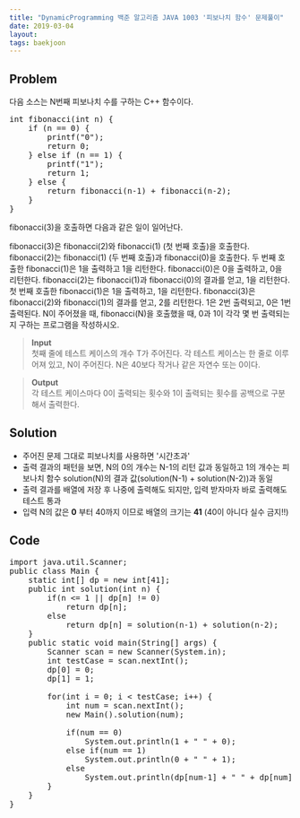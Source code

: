 ```yaml
---
title: "DynamicProgramming 백준 알고리즘 JAVA 1003 '피보나치 함수' 문제풀이"
date: 2019-03-04
layout:
tags: baekjoon
---
```



## Problem
다음 소스는 N번째 피보나치 수를 구하는 C++ 함수이다.
<pre>
int fibonacci(int n) {
    if (n == 0) {
        printf("0");
        return 0;
    } else if (n == 1) {
        printf("1");
        return 1;
    } else {
        return fibonacci(n‐1) + fibonacci(n‐2);
    }
}
</pre>
fibonacci(3)을 호출하면 다음과 같은 일이 일어난다.

fibonacci(3)은 fibonacci(2)와 fibonacci(1) (첫 번째 호출)을 호출한다.
fibonacci(2)는 fibonacci(1) (두 번째 호출)과 fibonacci(0)을 호출한다.
두 번째 호출한 fibonacci(1)은 1을 출력하고 1을 리턴한다.
fibonacci(0)은 0을 출력하고, 0을 리턴한다.
fibonacci(2)는 fibonacci(1)과 fibonacci(0)의 결과를 얻고, 1을 리턴한다.
첫 번째 호출한 fibonacci(1)은 1을 출력하고, 1을 리턴한다.
fibonacci(3)은 fibonacci(2)와 fibonacci(1)의 결과를 얻고, 2를 리턴한다.
1은 2번 출력되고, 0은 1번 출력된다. N이 주어졌을 때, fibonacci(N)을 호출했을 때, 0과 1이 각각 몇 번 출력되는지 구하는 프로그램을 작성하시오.

> <b>Input</b><br>
첫째 줄에 테스트 케이스의 개수 T가 주어진다.
각 테스트 케이스는 한 줄로 이루어져 있고, N이 주어진다. N은 40보다 작거나 같은 자연수 또는 0이다.

> <b>Output</b><br>
각 테스트 케이스마다 0이 출력되는 횟수와 1이 출력되는 횟수를 공백으로 구분해서 출력한다.


## Solution
- 주어진 문제 그대로 피보나치를 사용하면 '시간초과'
- 출력 결과의 패턴을 보면, N의 0의 개수는 N-1의 리턴 값과 동일하고 1의 개수는 피보나치 함수 solution(N)의 결과 값(solution(N-1) + solution(N-2))과 동일
- 출력 결과를 배열에 저장 후 나중에 출력해도 되지만, 입력 받자마자 바로 출력해도 테스트 통과
- 입력 N의 값은 <b>0</b> 부터 40까지 이므로 배열의 크기는 <b>41</b> (40이 아니다 실수 금지!!)

## Code
<pre>
import java.util.Scanner;
public class Main {
	static int[] dp = new int[41];	
	public int solution(int n) {
		if(n <= 1 || dp[n] != 0) 
			return dp[n];
		else
			return dp[n] = solution(n-1) + solution(n-2);
	}	
	public static void main(String[] args) {
		Scanner scan = new Scanner(System.in);
		int testCase = scan.nextInt();
		dp[0] = 0;
		dp[1] = 1;
		
		for(int i = 0; i < testCase; i++) {
			int num = scan.nextInt();
			new Main().solution(num);
			
			if(num == 0)
				System.out.println(1 + " " + 0);
			else if(num == 1)
				System.out.println(0 + " " + 1);
			else
				System.out.println(dp[num-1] + " " + dp[num]);
		}
	}
}
